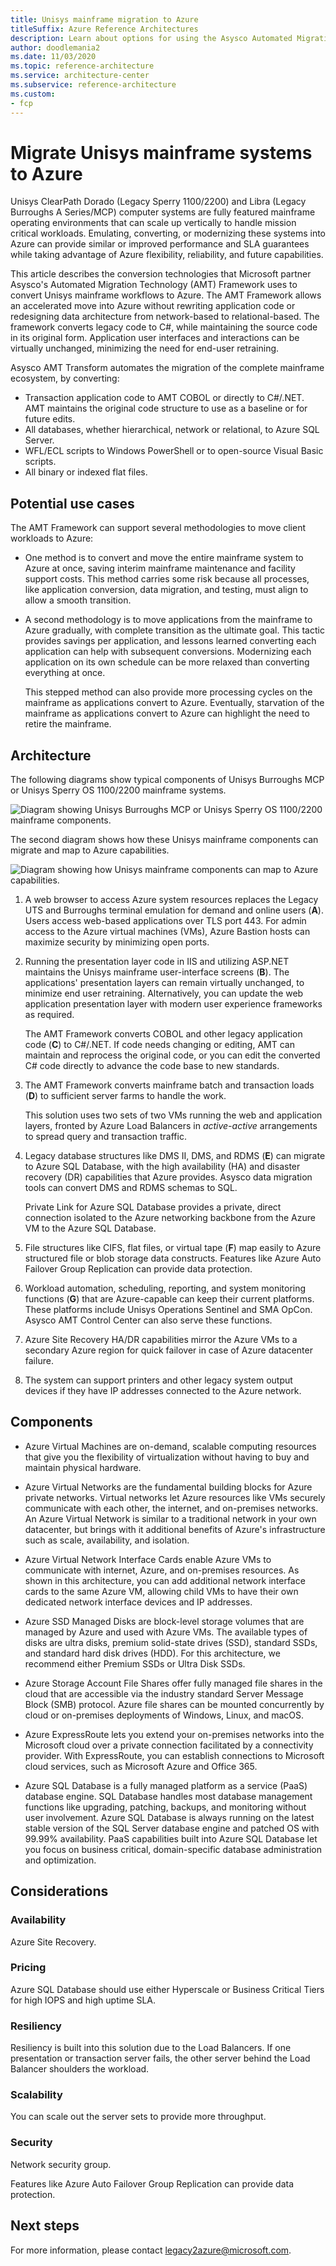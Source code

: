 ```yaml
---
title: Unisys mainframe migration to Azure
titleSuffix: Azure Reference Architectures
description: Learn about options for using the Asysco Automated Migration Technology (AMT) Framework to migrate Unisys mainframe workloads to Azure.
author: doodlemania2
ms.date: 11/03/2020
ms.topic: reference-architecture
ms.service: architecture-center
ms.subservice: reference-architecture
ms.custom:
- fcp
---
```


# Migrate Unisys mainframe systems to Azure

Unisys ClearPath Dorado (Legacy Sperry 1100/2200) and Libra (Legacy Burroughs A Series/MCP) computer systems are fully featured mainframe operating environments that can scale up vertically to handle mission critical workloads. Emulating, converting, or modernizing these systems into Azure can provide similar or improved performance and SLA guarantees while taking advantage of Azure flexibility, reliability, and future capabilities.

This article describes the conversion technologies that Microsoft partner Asysco's Automated Migration Technology (AMT) Framework uses to convert Unisys mainframe workflows to Azure. The AMT Framework allows an accelerated move into Azure without rewriting application code or redesigning data architecture from network-based to relational-based. The framework converts legacy code to C#, while maintaining the source code in its original form. Application user interfaces and interactions can be virtually unchanged, minimizing the need for end-user retraining.

Asysco AMT Transform automates the migration of the complete mainframe ecosystem, by converting:
- Transaction application code to AMT COBOL or directly to C#/.NET. AMT maintains the original code structure to use as a baseline or for future edits.
- All databases, whether hierarchical, network or relational, to Azure SQL Server.
- WFL/ECL scripts to Windows PowerShell or to open-source Visual Basic scripts.
- All binary or indexed flat files.

## Potential use cases

The AMT Framework can support several methodologies to move client workloads to Azure:

- One method is to convert and move the entire mainframe system to Azure at once, saving interim mainframe maintenance and facility support costs. This method carries some risk because all processes, like application conversion, data migration, and testing, must align to allow a smooth transition.

- A second methodology is to move applications from the mainframe to Azure gradually, with complete transition as the ultimate goal. This tactic provides savings per application, and lessons learned converting each application can help with subsequent conversions. Modernizing each application on its own schedule can be more relaxed than converting everything at once.
  
  This stepped method can also provide more processing cycles on the mainframe as applications convert to Azure. Eventually, starvation of the mainframe as applications convert to Azure can highlight the need to retire the mainframe.

## Architecture

The following diagrams show typical components of Unisys Burroughs MCP or Unisys Sperry OS 1100/2200 mainframe systems.
 
![Diagram showing Unisys Burroughs MCP or Unisys Sperry OS 1100/2200 mainframe components.](media/unisys-components.png)

The second diagram shows how these Unisys mainframe components can migrate and map to Azure capabilities.

![Diagram showing how Unisys mainframe components can map to Azure capabilities.](media/unisys-migration.png)

1. A web browser to access Azure system resources replaces the Legacy UTS and Burroughs terminal emulation for demand and online users (**A**). Users access web-based applications over TLS port 443. For admin access to the Azure virtual machines (VMs), Azure Bastion hosts can maximize security by minimizing open ports.
   
2. Running the presentation layer code in IIS and utilizing ASP.NET maintains the Unisys mainframe user-interface screens (**B**). The applications' presentation layers can remain virtually unchanged, to minimize end user retraining. Alternatively, you can update the web application presentation layer with modern user experience frameworks as required.
   
   The AMT Framework converts COBOL and other legacy application code (**C**) to C#/.NET. If code needs changing or editing, AMT can maintain and reprocess the original code, or you can edit the converted C# code directly to advance the code base to new standards.
   
3. The AMT Framework converts mainframe batch and transaction loads (**D**) to sufficient server farms to handle the work.
   
   This solution uses two sets of two VMs running the web and application layers, fronted by Azure Load Balancers in *active-active* arrangements to spread query and transaction traffic.
   
4. Legacy database structures like DMS II, DMS, and RDMS (**E**) can migrate to Azure SQL Database, with the high availability (HA) and disaster recovery (DR) capabilities that Azure provides. Asysco data migration tools can convert DMS and RDMS schemas to SQL.
   
   Private Link for Azure SQL Database provides a private, direct connection isolated to the Azure networking backbone from the Azure VM to the Azure SQL Database.
   
5. File structures like CIFS, flat files, or virtual tape (**F**) map easily to Azure structured file or blob storage data constructs. Features like Azure Auto Failover Group Replication can provide data protection.
   
6. Workload automation, scheduling, reporting, and system monitoring functions (**G**) that are Azure-capable can keep their current platforms. These platforms include Unisys Operations Sentinel and SMA OpCon. Asysco AMT Control Center can also serve these functions.
   
7. Azure Site Recovery HA/DR capabilities mirror the Azure VMs to a secondary Azure region for quick failover in case of Azure datacenter failure.
   
8. The system can support printers and other legacy system output devices if they have IP addresses connected to the Azure network.

## Components

- Azure Virtual Machines are on-demand, scalable computing resources that give you the flexibility of virtualization without having to buy and maintain physical hardware.
  
- Azure Virtual Networks are the fundamental building blocks for Azure private networks. Virtual networks let Azure resources like VMs securely communicate with each other, the internet, and on-premises networks. An Azure Virtual Network is similar to a traditional network in your own datacenter, but brings with it additional benefits of Azure's infrastructure such as scale, availability, and isolation.
  
- Azure Virtual Network Interface Cards enable Azure VMs to communicate with internet, Azure, and on-premises resources. As shown in this architecture, you can add additional network interface cards to the same Azure VM, allowing child VMs to have their own dedicated network interface devices and IP addresses.
  
- Azure SSD Managed Disks are block-level storage volumes that are managed by Azure and used with Azure VMs. The available types of disks are ultra disks, premium solid-state drives (SSD), standard SSDs, and standard hard disk drives (HDD). For this architecture, we recommend either Premium SSDs or Ultra Disk SSDs.
  
- Azure Storage Account File Shares offer fully managed file shares in the cloud that are accessible via the industry standard Server Message Block (SMB) protocol. Azure file shares can be mounted concurrently by cloud or on-premises deployments of Windows, Linux, and macOS.
  
- Azure ExpressRoute lets you extend your on-premises networks into the Microsoft cloud over a private connection facilitated by a connectivity provider. With ExpressRoute, you can establish connections to Microsoft cloud services, such as Microsoft Azure and Office 365.
  
- Azure SQL Database is a fully managed platform as a service (PaaS) database engine. SQL Database handles most database management functions like upgrading, patching, backups, and monitoring without user involvement. Azure SQL Database is always running on the latest stable version of the SQL Server database engine and patched OS with 99.99% availability. PaaS capabilities built into Azure SQL Database let you focus on business critical, domain-specific database administration and optimization.

## Considerations

### Availability
Azure Site Recovery.

### Pricing
Azure SQL Database should use either Hyperscale or Business Critical Tiers for high IOPS and high uptime SLA.

### Resiliency
Resiliency is built into this solution due to the Load Balancers. If one presentation or transaction server fails, the other server behind the Load Balancer shoulders the workload.

### Scalability
You can scale out the server sets to provide more throughput.

### Security

Network security group.

Features like Azure Auto Failover Group Replication can provide data protection.

## Next steps

For more information, please contact legacy2azure@microsoft.com.
